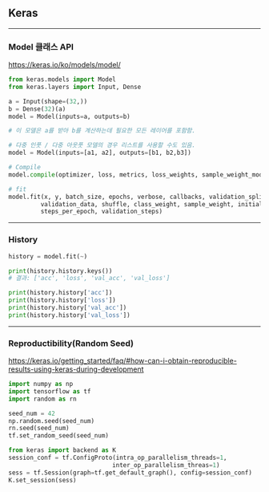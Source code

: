 ## Keras

---

### Model 클래스 API

https://keras.io/ko/models/model/

```python
from keras.models import Model
from keras.layers import Input, Dense

a = Input(shape=(32,))
b = Dense(32)(a)
model = Model(inputs=a, outputs=b)

# 이 모델은 a를 받아 b를 계산하는데 필요한 모든 레이어를 포함함.
```

```python
# 다중 인풋 / 다중 아웃풋 모델의 경우 리스트를 사용할 수도 있음.
model = Model(inputs=[a1, a2], outputs=[b1, b2,b3])
```

```python
# Compile
model.compile(optimizer, loss, metrics, loss_weights, sample_weight_mode, weighted_metrics, target_tensors)
```

```python
# fit
model.fit(x, y, batch_size, epochs, verbose, callbacks, validation_split,
         validation_data, shuffle, class_weight, sample_weight, initial_epoch,
         steps_per_epoch, validation_steps)
```

---

### History

```python
history = model.fit(~)

print(history.history.keys())
# 결과: ['acc', 'loss', 'val_acc', 'val_loss']

print(history.history['acc'])
print(history.history['loss'])
print(history.history['val_acc'])
print(history.history['val_loss'])
```

---

### Reproductibility(Random Seed)

https://keras.io/getting_started/faq/#how-can-i-obtain-reproducible-results-using-keras-during-development

```python
import numpy as np
import tensorflow as tf
import random as rn

seed_num = 42
np.random.seed(seed_num)
rn.seed(seed_num)
tf.set_random_seed(seed_num)

from keras import backend as K
session_conf = tf.ConfigProto(intra_op_parallelism_threads=1,
                             inter_op_parallelism_threas=1)
sess = tf.Session(graph=tf.get_default_graph(), config=session_conf)
K.set_session(sess)
```

